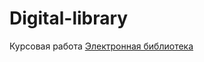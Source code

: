 # Digital-library
Курсовая работа
[Электронная библиотека](https://coderovshik.github.io/Digital-library/)
